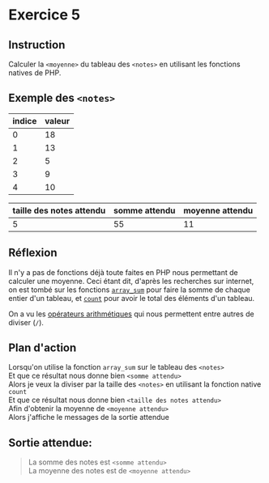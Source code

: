 # Exercice 5

## Instruction

Calculer la `<moyenne>` du tableau des `<notes>` en utilisant les fonctions
natives de PHP.

## Exemple des `<notes>`

| indice | valeur |
| ------ | ------ |
| 0      | 18     |
| 1      | 13     |
| 2      | 5      |
| 3      | 9      |
| 4      | 10     |

| taille des notes attendu | somme attendu | moyenne attendu |
| ------------------------ | ------------- | --------------- |
| 5                        | 55            | 11              |

## Réflexion

Il n'y a pas de fonctions déjà toute faites en PHP nous permettant de calculer
une moyenne. Ceci étant dit, d'après les recherches sur internet, on est tombé
sur les fonctions
[`array_sum`](https://www.php.net/manual/fr/function.array-sum.php) pour faire
la somme de chaque entier d'un tableau, et
[`count`](https://www.php.net/manual/fr/function.count.php) pour avoir le total
des éléments d'un tableau.

On a vu les [opérateurs arithmétiques](https://www.php.net/manual/fr/language.operators.arithmetic.php)
qui nous permettent entre autres de diviser (`/`).

## Plan d'action

Lorsqu'on utilise la fonction `array_sum` sur le tableau des `<notes>`  
Et que ce résultat nous donne bien `<somme attendu>`  
Alors je veux la diviser par la taille des `<notes>` en utilisant la fonction native `count`  
Et que ce résultat nous donne bien `<taille des notes attendu>`  
Afin d'obtenir la moyenne de `<moyenne attendu>`  
Alors j'affiche le messages de la sortie attendue

## Sortie attendue:

> La somme des notes est `<somme attendu>`  
> La moyenne des notes est de `<moyenne attendu>`
